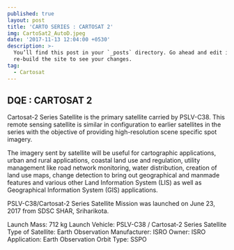 ```yaml
---
published: true
layout: post
title: 'CARTO SERIES : CARTOSAT 2'
img: CartoSat2_AutoD.jpeg
date: '2017-11-13 12:04:00 +0530'
description: >-
  You’ll find this post in your `_posts` directory. Go ahead and edit it and
  re-build the site to see your changes.
tag:
  - Cartosat
---
```

## DQE : CARTOSAT 2

Cartosat-2 Series Satellite is the primary satellite carried by PSLV-C38. This remote sensing satellite is similar in configuration to earlier satellites in the series with the objective of providing high-resolution scene specific spot imagery.

The imagery sent by satellite will be useful for cartographic applications, urban and rural applications, coastal land use and regulation, utility management like road network monitoring, water distribution, creation of land use maps, change detection to bring out geographical and manmade features and various other Land Information System (LIS) as well as Geographical Information System (GIS) applications. 

PSLV-C38/Cartosat-2 Series Satellite Mission was launched on June 23, 2017 from SDSC SHAR, Sriharikota.

Launch Mass: 
712 kg
Launch Vehicle: 
PSLV-C38 / Cartosat-2 Series Satellite
Type of Satellite: 
Earth Observation
Manufacturer: 
ISRO
Owner: 
ISRO
Application: 
Earth Observation
Orbit Type: 
SSPO
